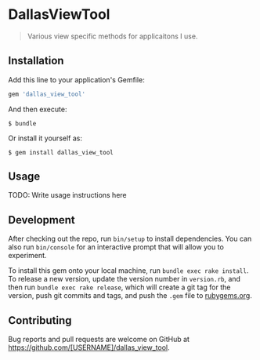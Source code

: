 # DallasViewTool

> Various view specific methods for applicaitons I use.

## Installation

Add this line to your application's Gemfile:

```ruby
gem 'dallas_view_tool'
```

And then execute:

    $ bundle

Or install it yourself as:

    $ gem install dallas_view_tool

## Usage

TODO: Write usage instructions here

## Development

After checking out the repo, run `bin/setup` to install dependencies. You can also run `bin/console` for an interactive prompt that will allow you to experiment.

To install this gem onto your local machine, run `bundle exec rake install`. To release a new version, update the version number in `version.rb`, and then run `bundle exec rake release`, which will create a git tag for the version, push git commits and tags, and push the `.gem` file to [rubygems.org](https://rubygems.org).

## Contributing

Bug reports and pull requests are welcome on GitHub at https://github.com/[USERNAME]/dallas_view_tool.

